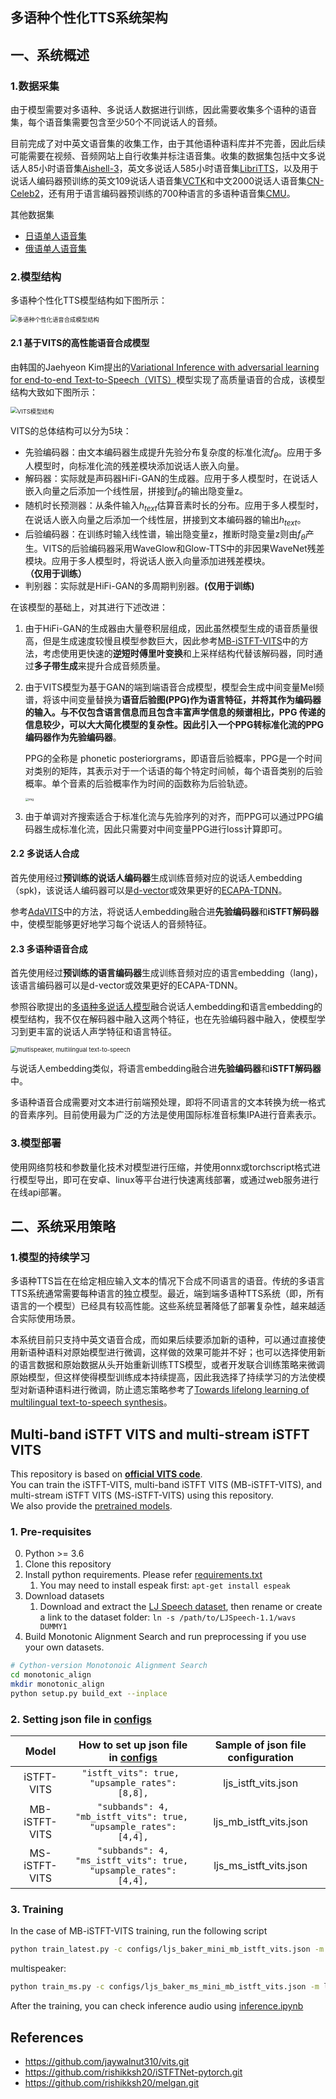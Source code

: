 ## 多语种个性化TTS系统架构

## 一、系统概述

### 1.数据采集

由于模型需要对多语种、多说话人数据进行训练，因此需要收集多个语种的语音集，每个语音集需要包含至少50个不同说话人的音频。

目前完成了对中英文语音集的收集工作，由于其他语种语料库并不完善，因此后续可能需要在视频、音频网站上自行收集并标注语音集。收集的数据集包括中文多说话人85小时语音集[Aishell-3](http://www.aishelltech.com/aishell_3)，英文多说话人585小时语音集[LibriTTS](https://www.openslr.org/60/)，以及用于说话人编码器预训练的英文109说话人语音集[VCTK](https://datashare.is.ed.ac.uk/handle/10283/2651)和中文2000说话人语音集[CN-Celeb2](http://www.openslr.org/82/)，还有用于语言编码器预训练的700种语言的多语种语音集[CMU](http://festvox.org/cmu_wilderness/)。

其他数据集
- [日语单人语音集]()
- [俄语单人语音集](https://doc-04-c0-docs.googleusercontent.com/docs/securesc/jebruk45dpas4pnah0rkdjgqa8d598nv/kkvdlfv114jeafmg8ianvegtmg31a2sm/1664248500000/10824087994591713122/08972607164013668951/1Y6vv--gcDx-S8DieSGaD7WnB86kZLgc_?e=download&ax=ALW9-sAZrwJdz8HVDMak0lkNpPFhahfeu6f8RlWI_0YrUrZdxaFa-911ocfhdjpQXRqIqoxCK83puO4JYSIW7IWAs4u25E1cmFO87tx50Dgs7fZY5yyLsYvAlWkLgyqzqVSO-sgRylLZcyQJx6xTGbvUmxY09YTZN9eTJJGBk75kdp0XIW2K2Ay3qkYCAk_fxlaLaWNZlEBw5pF_z-XySuu_vItsOJfFRBtmEM8mY3Q2G2vrItAuCLTEbmO3TwXDfOFFD9R_F7l4laEPwtikxNe1tp3i9c_B4aGSb282EgAxzYA4pHaPi3dWAc-tDPupeeZfZ2k_FZC4uZldixWJhn3E6jnqcdNo7er8poAz52GBTvhlxCndlxRI2f07zJr7tnxCTj2Ovo823FHwzVL4gcc6TBH7bKo6dwEG469LMI4ErlNtDnfRLjyxwTdgIf0fSlyIdMZW8mEiAg3X5In2tSXM40Xfw3XFfIGZIckQXNovSwebUa9jUXCwZ-xQWunhPVbrsREBm1TuySDMmV72Uwk6HVn4Ww7x3J2pLz3FKdKGVbPISKKGhN9ebalqGbVP0caRV3vP2vwknQHzBm6XjUupgiObPuvJ6OCyLOpH6fIti08BYZk20GKuHx5Dj6NCOFwsPg268BcG3NhAHSXPs3PL6rHREPxOxLb68dA3ULglamn9KgEzyh4U88qAQ7_LNipXLSGcP_FAb18Rzw&uuid=cd09e3e5-3177-4a3c-94e1-e830836151ec&authuser=0)

### 2.模型结构

多语种个性化TTS模型结构如下图所示：

<img src="http://pic.panjiangtao.cn/img/image-20230211162419769.png" alt="多语种个性化语音合成模型结构" style="zoom: 67%;" />

#### 2.1 基于VITS的高性能语音合成模型

由韩国的Jaehyeon Kim提出的[Variational Inference with adversarial learning for end-to-end Text-to-Speech（VITS）](https://arxiv.org/pdf/2106.06103)模型实现了高质量语音的合成，该模型结构大致如下图所示：

<img src="http://pic.panjiangtao.cn/img/image-20230211163902553.png" alt="VITS模型结构" style="zoom:67%;" />

VITS的总体结构可以分为5块：

- 先验编码器：由文本编码器生成提升先验分布复杂度的标准化流$f_θ$。应用于多人模型时，向标准化流的残差模块添加说话人嵌入向量。
- 解码器：实际就是声码器HiFi-GAN的生成器。应用于多人模型时，在说话人嵌入向量之后添加一个线性层，拼接到$f_θ$的输出隐变量z。
- 随机时长预测器：从条件输入$h_{text}$估算音素时长的分布。应用于多人模型时，在说话人嵌入向量之后添加一个线性层，拼接到文本编码器的输出$h_{text}$。
- 后验编码器：在训练时输入线性谱，输出隐变量z，推断时隐变量z则由$f_θ$产生。VITS的后验编码器采用WaveGlow和Glow-TTS中的非因果WaveNet残差模块。应用于多人模型时，将说话人嵌入向量添加进残差模块。**（仅用于训练）**
- 判别器：实际就是HiFi-GAN的多周期判别器。**(仅用于训练)**

在该模型的基础上，对其进行下述改进：

1. 由于HiFi-GAN的生成器由大量卷积层组成，因此虽然模型生成的语音质量很高，但是生成速度较慢且模型参数巨大，因此参考[MB-iSTFT-VITS](https://arxiv.org/pdf/2210.15975)中的方法，考虑使用更快速的**逆短时傅里叶变换**和上采样结构代替该解码器，同时通过**多子带生成**来提升合成音频质量。

2. 由于VITS模型为基于GAN的端到端语音合成模型，模型会生成中间变量Mel频谱，将该中间变量替换为**语音后验图(PPG)**作为语言特征，并将其作为编码器的输入。与不仅包含语言信息而且包含丰富声学信息的频谱相比，PPG 传递的信息较少，可以大大简化模型的复杂性。因此引入一个PPG转标准化流的PPG编码器作为**先验编码器**。

   PPG的全称是 phonetic posteriorgrams，即语音后验概率，PPG是一个时间对类别的矩阵，其表示对于一个话语的每个特定时间帧，每个语音类别的后验概率。单个音素的后验概率作为时间的函数称为后验轨迹。

   <img src="http://pic.panjiangtao.cn/img/20210627215421981.png" alt="img" style="zoom:33%;" />

3. 由于单调对齐搜索适合于标准化流与先验序列的对齐，而PPG可以通过PPG编码器生成标准化流，因此只需要对中间变量PPG进行loss计算即可。

#### 2.2 多说话人合成

首先使用经过**预训练的说话人编码器**生成训练音频对应的说话人embedding（spk)，该说话人编码器可以是[d-vector](https://arxiv.org/pdf/)或效果更好的[ECAPA-TDNN](https://arxiv.org/pdf/2005.07143)。

参考[AdaVITS](https://arxiv.org/pdf/2206.00208)中的方法，将说话人embedding融合进**先验编码器**和**iSTFT解码器**中，使模型能够更好地学习每个说话人的音频特征。

#### 2.3 多语种语音合成

首先使用经过**预训练的语言编码器**生成训练音频对应的语言embedding（lang)，该语言编码器可以是d-vector或效果更好的ECAPA-TDNN。

参照谷歌提出的[多语种多说话人模型](https://arxiv.org/pdf/1907.04448.pdf)融合说话人embedding和语言embedding的模型结构，我不仅在解码器中融入这两个特征，也在先验编码器中融入，使模型学习到更丰富的说话人声学特征和语言特征。

<img src="http://pic.panjiangtao.cn/img/image-20230213180737177.png" alt="multispeaker, multilingual text-to-speech" style="zoom:67%;" />

与说话人embedding类似，将语言embedding融合进**先验编码器**和**iSTFT解码器**中。

多语种语音合成需要对文本进行前端预处理，即将不同语言的文本转换为统一格式的音素序列。目前使用最为广泛的方法是使用国际标准音标集IPA进行音素表示。

### 3.模型部署

使用网络剪枝和参数量化技术对模型进行压缩，并使用onnx或torchscript格式进行模型导出，即可在安卓、linux等平台进行快速离线部署，或通过web服务进行在线api部署。

## 二、系统采用策略

### 1.模型的持续学习

多语种TTS旨在在给定相应输入文本的情况下合成不同语言的语音。传统的多语言TTS系统通常需要每种语言的独立模型。最近，端到端多语种TTS系统（即，所有语言的一个模型）已经具有较高性能。这些系统显著降低了部署复杂性，越来越适合实际使用场景。

本系统目前只支持中英文语音合成，而如果后续要添加新的语种，可以通过直接使用新语种语料对原始模型进行微调，这样做的效果可能并不好；也可以选择使用新的语言数据和原始数据从头开始重新训练TTS模型，或者开发联合训练策略来微调原始模型，但这样使得模型训练成本持续提高，因此我选择了持续学习的方法使模型对新语种语料进行微调，防止遗忘策略参考了[Towards lifelong learning of multilingual text-to-speech synthesis](https://ieeexplore.ieee.org/stamp/stamp.jsp?tp=&arnumber=9746968)。


## Multi-band iSTFT VITS and multi-stream iSTFT VITS 
This repository is based on **[official VITS code](https://github.com/jaywalnut310/vits.git)**.<br>
You can train the iSTFT-VITS, multi-band iSTFT VITS (MB-iSTFT-VITS), and multi-stream iSTFT VITS (MS-iSTFT-VITS) using this repository.<br>
We also provide the [pretrained models](https://drive.google.com/drive/folders/1CKSRFUHMsnOl0jxxJVCeMzyYjaM98aI2?usp=sharing).
### 1. Pre-requisites

0. Python >= 3.6
0. Clone this repository
0. Install python requirements. Please refer [requirements.txt](requirements.txt)
    1. You may need to install espeak first: `apt-get install espeak`
0. Download datasets
    1. Download and extract the [LJ Speech dataset](https://keithito.com/LJ-Speech-Dataset/), then rename or create a link to the dataset folder: `ln -s /path/to/LJSpeech-1.1/wavs DUMMY1`
0. Build Monotonic Alignment Search and run preprocessing if you use your own datasets.
```sh
# Cython-version Monotonoic Alignment Search
cd monotonic_align
mkdir monotonic_align
python setup.py build_ext --inplace
```

### 2. Setting json file in [configs](configs)

| Model | How to set up json file in [configs](configs) | Sample of json file configuration|
| :---: | :---: | :---: |
| iSTFT-VITS | ```"istft_vits": true, ```<br>``` "upsample_rates": [8,8], ``` | ljs_istft_vits.json |
| MB-iSTFT-VITS | ```"subbands": 4,```<br>```"mb_istft_vits": true, ```<br>``` "upsample_rates": [4,4], ``` | ljs_mb_istft_vits.json |
| MS-iSTFT-VITS | ```"subbands": 4,```<br>```"ms_istft_vits": true, ```<br>``` "upsample_rates": [4,4], ``` | ljs_ms_istft_vits.json |

### 3. Training
In the case of MB-iSTFT-VITS training, run the following script
```sh
python train_latest.py -c configs/ljs_baker_mini_mb_istft_vits.json -m ljs_baker_mini_mb_istft_vits

```
multispeaker:
```sh
python train_ms.py -c configs/ljs_baker_ms_mini_mb_istft_vits.json -m ljs_baker_ms_mini_mb_istft_vits
```

After the training, you can check inference audio using [inference.ipynb](inference.ipynb)

## References
- https://github.com/jaywalnut310/vits.git
- https://github.com/rishikksh20/iSTFTNet-pytorch.git
- https://github.com/rishikksh20/melgan.git
